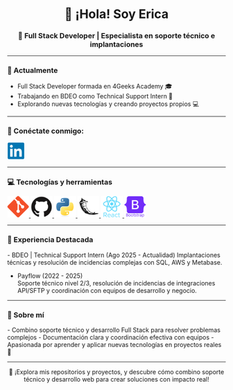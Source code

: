 <h1 align="center">👋 ¡Hola! Soy Erica</h1>
<h3 align="center">🚀 Full Stack Developer | Especialista en soporte técnico e implantaciones</h3>

---

### 🌿 Actualmente  
- Full Stack Developer formada en 4Geeks Academy 🎓  
- Trabajando en BDEO como Technical Support Intern 💼  
- Explorando nuevas tecnologías y creando proyectos propios 💻  

---

<h3 align="left">📱 Conéctate conmigo:</h3>
<p align="left">
  <a href="https://www.linkedin.com/in/ericamoratilla/" target="_blank" rel="noreferrer">
    <img src="https://raw.githubusercontent.com/devicons/devicon/master/icons/linkedin/linkedin-original.svg" alt="LinkedIn" width="40" height="40"/>
  </a>
</p>

---

<h3 align="left">💻 Tecnologías y herramientas</h3>
<p align="left">
  <a href="https://git-scm.com/" target="_blank" rel="noreferrer">
    <img src="https://raw.githubusercontent.com/devicons/devicon/master/icons/git/git-original.svg" alt="Git" width="50" height="50"/>
  </a>
  <a href="https://github.com/" target="_blank" rel="noreferrer">
    <img src="https://raw.githubusercontent.com/devicons/devicon/master/icons/github/github-original.svg" alt="GitHub" width="50" height="50"/>
  </a>
  <a href="https://www.python.org/" target="_blank" rel="noreferrer">
    <img src="https://raw.githubusercontent.com/devicons/devicon/master/icons/python/python-original.svg" alt="Python" width="50" height="50"/>
  </a>
  <a href="https://flask.palletsprojects.com/" target="_blank" rel="noreferrer">
    <img src="https://raw.githubusercontent.com/devicons/devicon/master/icons/flask/flask-original.svg" alt="Flask" width="50" height="50"/>
  </a>
  <a href="https://reactjs.org/" target="_blank" rel="noreferrer">
    <img src="https://raw.githubusercontent.com/devicons/devicon/master/icons/react/react-original-wordmark.svg" alt="React" width="50" height="50"/>
  </a>
  <a href="https://getbootstrap.com/" target="_blank" rel="noreferrer">
    <img src="https://raw.githubusercontent.com/devicons/devicon/master/icons/bootstrap/bootstrap-plain-wordmark.svg" alt="Bootstrap" width="50" height="50"/>
  </a>
</p>

---

<h3 align="left">💼 Experiencia Destacada</h3>
- BDEO | Technical Support Intern (Ago 2025 - Actualidad)  
  Implantaciones técnicas y resolución de incidencias complejas con SQL, AWS y Metabase.  

- Payflow (2022 - 2025)  
  Soporte técnico nivel 2/3, resolución de incidencias de integraciones API/SFTP y coordinación con equipos de desarrollo y negocio.  

---

<h3 align="left">🌟 Sobre mí</h3>
- Combino soporte técnico y desarrollo Full Stack para resolver problemas complejos  
- Documentación clara y coordinación efectiva con equipos  
- Apasionada por aprender y aplicar nuevas tecnologías en proyectos reales 🚀  

---

<p align="center">
💫 ¡Explora mis repositorios y proyectos, y descubre cómo combino soporte técnico y desarrollo web para crear soluciones con impacto real!
</p>
